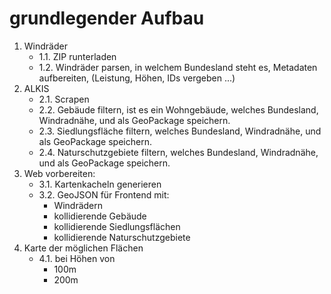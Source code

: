 # grundlegender Aufbau

1. Windräder
	- 1.1. ZIP runterladen
	- 1.2. Windräder parsen, in welchem Bundesland steht es, Metadaten aufbereiten, (Leistung, Höhen, IDs vergeben ...)
2. ALKIS
	- 2.1. Scrapen
	- 2.2. Gebäude filtern, ist es ein Wohngebäude, welches Bundesland, Windradnähe, und als GeoPackage speichern.
	- 2.3. Siedlungsfläche filtern, welches Bundesland, Windradnähe, und als GeoPackage speichern.
	- 2.4. Naturschutzgebiete filtern, welches Bundesland, Windradnähe, und als GeoPackage speichern.
3. Web vorbereiten:
	- 3.1. Kartenkacheln generieren
	- 3.2. GeoJSON für Frontend mit:
		- Windrädern
		- kollidierende Gebäude
		- kollidierende Siedlungsflächen
		- kollidierende Naturschutzgebiete
4. Karte der möglichen Flächen
	- 4.1. bei Höhen von
		- 100m
		- 200m
		